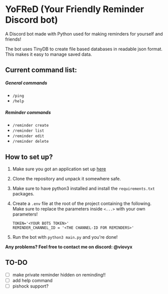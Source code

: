 # YoFReD (Your Friendly Reminder Discord bot)

A Discord bot made with Python used for making reminders for yourself and friends!

The bot uses TinyDB to create file based databases in readable json format. This makes it easy to manage saved data.

## Current command list:

##### General commands
- `/ping`
- `/help`

##### Reminder commands
- `/reminder create`
- `/reminder list`
- `/reminder edit`
- `/reminder delete`

## How to set up?
1) Make sure you got an application set up [here](https://discord.com/developers/applications)
   
2) Clone the repository and unpack it somewhere safe.

3) Make sure to have python3 installed and install the `requirements.txt` packages.

4) Create a `.env` file at the root of the project containing the following.
Make sure to replace the parameters inside `<...>` with your own parameters!

    ```dotenv
    TOKEN='<YOUR BOTS TOKEN>'
    REMINDER_CHANNEL_ID = '<THE CHANNEL-ID FOR REMINDERS>'
    ```
5) Run the bot with `python3 main.py` and you're done!

**Any problems? Feel free to contact me on discord: @viovyx**

## TO-DO

- [ ] make private reminder hidden on reminding!!
- [ ] add help command
- [ ] pishock support?
